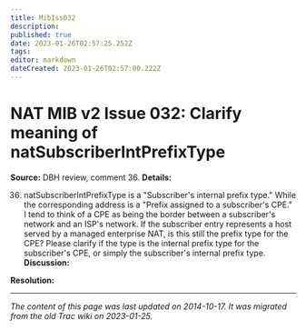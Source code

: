 ```yaml
---
title: MibIss032
description: 
published: true
date: 2023-01-26T02:57:25.252Z
tags: 
editor: markdown
dateCreated: 2023-01-26T02:57:00.222Z
---
```


# NAT MIB v2 Issue 032: Clarify meaning of natSubscriberIntPrefixType 
**Source:** DBH review, comment 36.
**Details:**

36) natSubscriberIntPrefixType is a "Subscriber's internal prefix type." While the corresponding address is a "Prefix assigned to a subscriber's CPE." I tend to think of a CPE as being the border between a subscriber's network and an ISP's network. If the subscriber entry represents a host served by a managed enterprise NAT, is this still the prefix type for the CPE? Please clarify if the type is the internal prefix type for the subscriber's CPE, or simply the subscriber's internal prefix type.
**Discussion:**

**Resolution:**
&nbsp;
&nbsp;
&nbsp;

---

*The content of this page was last updated on 2014-10-17. It was migrated from the old Trac wiki on 2023-01-25.*